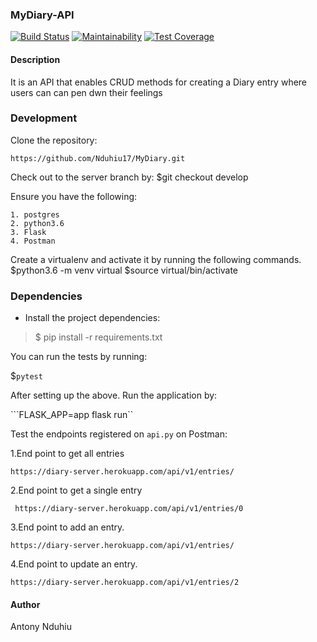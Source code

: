 ### MyDiary-API

[![Build Status](https://travis-ci.org/travis-ci/travis-web.svg?branch=master)](https://travis-ci.org/travis-ci/travis-web)
[![Maintainability](https://api.codeclimate.com/v1/badges/a99a88d28ad37a79dbf6/maintainability)](https://codeclimate.com/github/codeclimate/codeclimate/maintainability)
[![Test Coverage](https://api.codeclimate.com/v1/badges/a99a88d28ad37a79dbf6/test_coverage)](https://codeclimate.com/github/codeclimate/codeclimate/test_coverage)


#### Description
It is an API that enables CRUD methods for creating a Diary entry where users can can pen dwn their feelings
### Development

Clone the repository: 

```https://github.com/Nduhiu17/MyDiary.git```

Check out to the server branch by:
$git checkout develop

Ensure you have the following:

```
1. postgres
2. python3.6
3. Flask
4. Postman
```

Create a virtualenv and activate it by running the following commands.
$python3.6 -m venv virtual
$source virtual/bin/activate

### Dependencies
- Install the project dependencies:
> $ pip install -r requirements.txt

You can run the tests by running:

$```pytest```

After setting up the above. Run the application by:

```FLASK_APP=app flask run``

Test the endpoints registered on `api.py` on Postman:

1.End point to get all entries

  ```https://diary-server.herokuapp.com/api/v1/entries/```

2.End point to get a single entry
 
 ``` https://diary-server.herokuapp.com/api/v1/entries/0```

3.End point to add an entry.

  ```https://diary-server.herokuapp.com/api/v1/entries/```

4.End point to update an entry.

  ```https://diary-server.herokuapp.com/api/v1/entries/2```


#### Author

Antony Nduhiu

